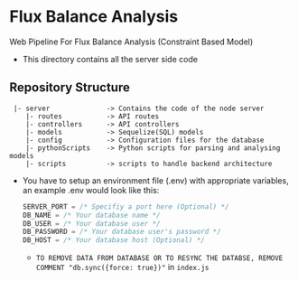  # Flux Balance Analysis
Web Pipeline For Flux Balance Analysis (Constraint Based Model)


- This directory contains all the server side code

## Repository Structure

```
 |- server              -> Contains the code of the node server
    |- routes           -> API routes
    |- controllers      -> API controllers
    |- models           -> Sequelize(SQL) models
    |- config           -> Configuration files for the database
    |- pythonScripts    -> Python scripts for parsing and analysing models
    |- scripts          -> scripts to handle backend architecture
```

- You have to setup an environment file (.env) with appropriate variables, an example .env would look like this:

  ```js
  SERVER_PORT = /* Specifiy a port here (Optional) */
  DB_NAME = /* Your database name */
  DB_USER = /* Your database user */
  DB_PASSWORD = /* Your database user's password */
  DB_HOST = /* Your database host (Optional) */
  ```
  - ` TO REMOVE DATA FROM DATABASE OR TO RESYNC THE DATABSE, REMOVE COMMENT "db.sync({force: true})" ` in `index.js`
